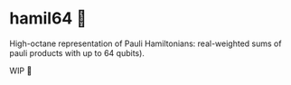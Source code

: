 # hamil64 🎇

High-octane representation of Pauli Hamiltonians: real-weighted sums of pauli
products with up to 64 qubits).

WIP 🚧
